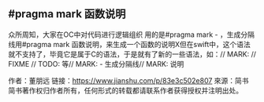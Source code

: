 ## #pragma mark 函数说明

众所周知，大家在OC中对代码进行逻辑组织 用的是#pragma mark - ，生成分隔线用#pragma mark 函数说明，来生成一个函数的说明X但在swift中，这个语法就不支持了，毕竟它是属于C的语法，于是就有了新的一些语法，如：// MARK: // FIXME // TODO: 等// MARK: - 生成分隔线// MARK: 说明

作者：董朋远
链接：https://www.jianshu.com/p/83e3c502e807
來源：简书
简书著作权归作者所有，任何形式的转载都请联系作者获得授权并注明出处。